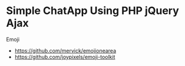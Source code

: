 # Simple ChatApp Using PHP jQuery Ajax

Emoji
- https://github.com/mervick/emojionearea
- https://github.com/joypixels/emoji-toolkit

